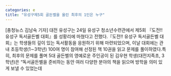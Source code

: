```yaml
---
categories: e
title: "유성구제5회 골든벨을 울린 최후의 1인은 누구"
---
```

[충청뉴스 김남숙 기자] 대전 유성구는 24일 유성구 청소년수련관에서 제5회 『도전!! 유성구 독서골든벨 대회』를 성황리에 마쳤다고 전했다.『도전!! 유성구 독서골든벨 대회』는 학생들의 깊이 있는 독서활동을 응원하기 위해 마련되었으며, 이날 대회에는 관내 초등학생(1∼3학년) 100여 명이 참여해 선정된 책 10권을 읽고 문제를 풀이하였다.특히, 최후의 문제를 풀며 5대 골든벨의 영예로운 주인공이 된 김우현 학생(대전지족초, 3학년)은 “독서골든벨을 준비하는 동안 여러 다양한 분야의 책을 읽으며 방학을 의미 있게 보낼 수 있었는데